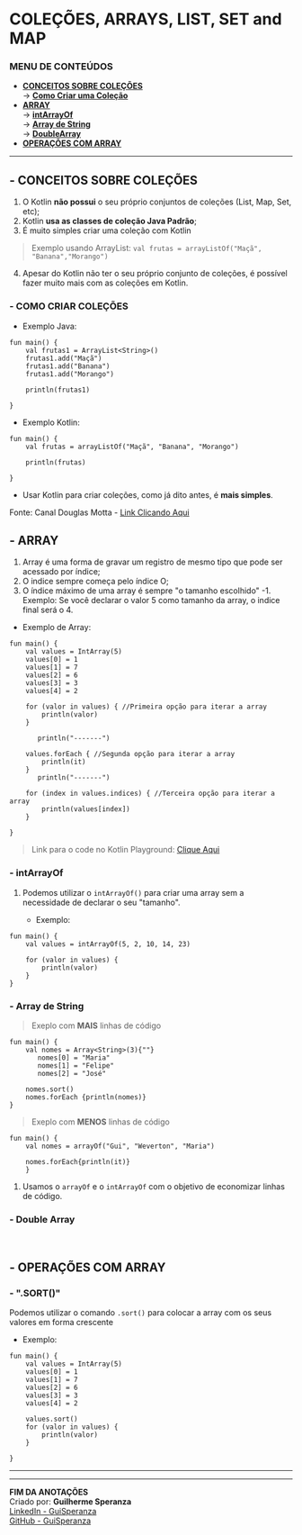 # COLEÇÕES, ARRAYS, LIST, SET and MAP

### **MENU DE CONTEÚDOS**
- [**CONCEITOS SOBRE COLEÇÕES**](https://github.com/guisperanza/dio-desafio-github/blob/main/kotlin/colecos-arrays-listas.md#--conceitos-sobre-cole%C3%A7%C3%B5es)<br> 
    -> [**Como Criar uma Coleção**](https://github.com/guisperanza/dio-desafio-github/blob/main/kotlin/colecos-arrays-listas.md#--como-criar-cole%C3%A7%C3%B5es)
- [**ARRAY**](https://github.com/guisperanza/dio-desafio-github/blob/main/kotlin/colecos-arrays-listas.md#--array)<br> 
    -> [**intArrayOf**](https://github.com/guisperanza/dio-desafio-github/blob/main/kotlin/colecos-arrays-listas.md#--intarrayof)<br>
    -> [**Array de String**](https://github.com/guisperanza/dio-desafio-github/blob/main/kotlin/colecos-arrays-listas.md#--array-de-string)<br>
    -> [**DoubleArray**](https://github.com/guisperanza/dio-desafio-github/blob/main/kotlin/colecos-arrays-listas.md#--double-array)<br>
- [**OPERAÇÕES COM ARRAY**](https://github.com/guisperanza/dio-desafio-github/blob/main/kotlin/colecos-arrays-listas.md#--opera%C3%A7%C3%B5es-com-array)

---
## - **CONCEITOS SOBRE COLEÇÕES**

1. O Kotlin **não possui** o seu próprio conjuntos de coleções (List, Map, Set, etc);
2. Kotlin **usa as classes de coleção Java Padrão**;
3. É muito simples criar uma coleção com Kotlin
> Exemplo usando ArrayList: `val frutas = arrayListOf("Maçã", "Banana","Morango")` 
4. Apesar do Kotlin não ter o seu próprio conjunto de coleções, é possível fazer muito mais com as coleções em Kotlin.

### - **COMO CRIAR COLEÇÕES**

- Exemplo Java:
```
fun main() {
    val frutas1 = ArrayList<String>()
    frutas1.add("Maçã")
    frutas1.add("Banana")
    frutas1.add("Morango")
    
 	println(frutas1)
        
}
```
- Exemplo Kotlin:
```
fun main() {
    val frutas = arrayListOf("Maçã", "Banana", "Morango")
    
 	println(frutas)
        
}
```

- Usar Kotlin para criar coleções, como já dito antes, é **mais simples**.





Fonte: Canal Douglas Motta - [Link Clicando Aqui](https://youtu.be/IVFZhFdC0KI)


## - **ARRAY**
1. Array é uma forma de gravar um registro de mesmo tipo que pode ser acessado por índice;
2. O indice sempre começa pelo índice O;
3. O índice máximo de uma array é sempre "o tamanho escolhido" -1. Exemplo: Se você declarar o valor 5 como tamanho da array, o indice final será o 4.

- Exemplo de Array: 
```
fun main() {
    val values = IntArray(5)
    values[0] = 1
    values[1] = 7
    values[2] = 6
    values[3] = 3
    values[4] = 2
    
    for (valor in values) { //Primeira opção para iterar a array
        println(valor)
    }
    
       println("-------")
     
    values.forEach { //Segunda opção para iterar a array
        println(it)
    }
       println("-------")
       
    for (index in values.indices) { //Terceira opção para iterar a array
        println(values[index])
    }

}
```
> Link para o code no Kotlin Playground: [Clique Aqui](https://pl.kotl.in/BOiCFB11o)

### - **intArrayOf**
1. Podemos utilizar o `intArrayOf()` para criar uma array sem a necessidade de declarar o seu "tamanho".
   
   - Exemplo:
```
fun main() {
    val values = intArrayOf(5, 2, 10, 14, 23)
    
    for (valor in values) {
        println(valor)
    }
}
```
### - **Array de String**

> Exeplo com **MAIS** linhas de código
```
fun main() {
    val nomes = Array<String>(3){""}
       nomes[0] = "Maria"
       nomes[1] = "Felipe"
       nomes[2] = "José" 
    
    nomes.sort()
    nomes.forEach {println(nomes)}
}
```

> Exeplo com **MENOS** linhas de código
```
fun main() {
    val nomes = arrayOf("Gui", "Weverton", "Maria")
   
    nomes.forEach{println(it)}
    }
```
1. Usamos o `arrayOf` e o `intArrayOf` com o objetivo de economizar linhas de código. 

### - **Double Array**


<BR> 

## - **OPERAÇÕES COM ARRAY**

### - **".SORT()"**
Podemos utilizar o comando `.sort()` para colocar a array com os seus valores em forma crescente

- Exemplo:

```
fun main() {
    val values = IntArray(5)
    values[0] = 1
    values[1] = 7
    values[2] = 6
    values[3] = 3
    values[4] = 2
    
    values.sort()
    for (valor in values) {
        println(valor)
    }
    
}
```

---
---

**FIM DA ANOTAÇÕES**<br>
Criado por: **Guilherme Speranza**<br>
[LinkedIn - GuiSperanza](https://www.linkedin.com/in/guisperanza/)<br>
[GitHub - GuiSperanza](https://github.com/guisperanza)